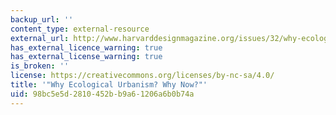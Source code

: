 ```yaml
---
backup_url: ''
content_type: external-resource
external_url: http://www.harvarddesignmagazine.org/issues/32/why-ecological-urbanism-why-now
has_external_licence_warning: true
has_external_license_warning: true
is_broken: ''
license: https://creativecommons.org/licenses/by-nc-sa/4.0/
title: '"Why Ecological Urbanism? Why Now?"'
uid: 98bc5e5d-2810-452b-b9a6-1206a6b0b74a
---
```

